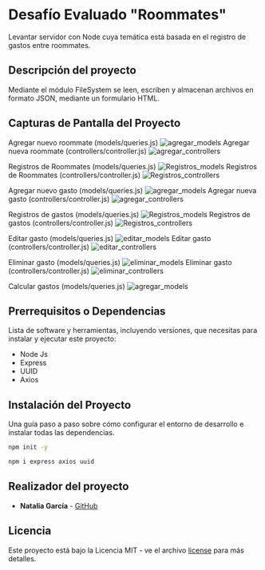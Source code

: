 # Desafío Evaluado "Roommates"

Levantar servidor con Node cuya temática está basada en el registro de gastos entre roommates. 
## Descripción del proyecto

Mediante el módulo FileSystem se leen, escriben y almacenan archivos en formato JSON, mediante un formulario HTML.

## Capturas de Pantalla del Proyecto

Agregar nuevo roommate (models/queries.js)
![agregar_models](assets/img/agregar_models.png)
Agregar nueva roommate (controllers/controller.js)
![agregar_controllers](assets/img/agregar_controllers.png)

Registros de Roommates (models/queries.js)
![Registros_models](assets/img/registro_models.png)
Registros de Roommates (controllers/controller.js)
![Registros_controllers](assets/img/registro_controllers.png)

Agregar nuevo gasto (models/queries.js)
![agregar_models](assets/img/agregarGasto_models.png)
Agregar nueva gasto (controllers/controller.js)
![agregar_controllers](assets/img/agregarGasto_controllers.png)

Registros de gastos (models/queries.js)
![Registros_models](assets/img/registroGasto_models.png)
Registros de gastos (controllers/controller.js)
![Registros_controllers](assets/img/registroGasto_controllers.png)

Editar gasto (models/queries.js)
![editar_models](assets/img/editarGasto_models.png)
Editar gasto (controllers/controller.js)
![editar_controllers](assets/img/editarGasto_controllers.png)

Eliminar gasto (models/queries.js)
![eliminar_models](assets/img/eliminarGasto_models.png)
Eliminar gasto (controllers/controller.js)
![eliminar_controllers](assets/img/eliminarGasto_controllers.png)

Calcular gastos (models/queries.js)
![agregar_models](assets/img/calcularGastos_models.png)

## Prerrequisitos o Dependencias

Lista de software y herramientas, incluyendo versiones, que necesitas para instalar y ejecutar este proyecto:

- Node Js
- Express
- UUID
- Axios

## Instalación del Proyecto

Una guía paso a paso sobre cómo configurar el entorno de desarrollo e instalar todas las dependencias.

```bash
npm init -y
```

```bash
npm i express axios uuid
```

## Realizador del proyecto

* **Natalia García** - [GitHub](https://github.com/ngarciab22)

## Licencia

Este proyecto está bajo la Licencia MIT - ve el archivo [license](license) para más detalles.